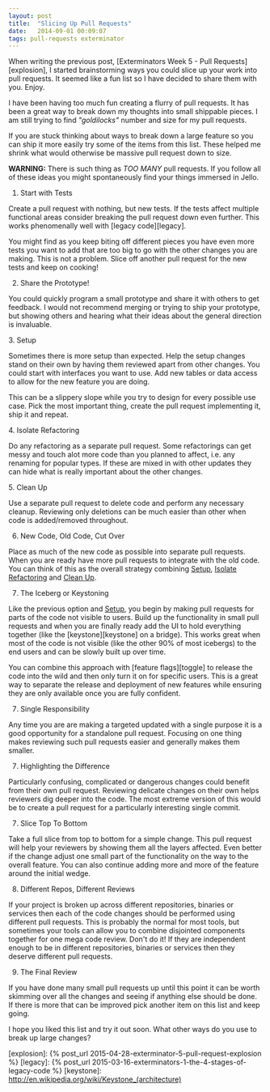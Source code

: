 ```yaml
---
layout: post
title:  "Slicing Up Pull Requests"
date:   2014-09-01 00:09:07
tags: pull-requests exterminator
---
```


When writing the previous post,
[Exterminators Week 5 - Pull Requests][explosion], I started brainstorming ways
you could slice up your work into pull requests. It seemed like a fun list so I
have decided to share them with you. Enjoy.

I have been having too much fun creating a flurry of pull requests. It has been
a great way to break down my thoughts into small shippable pieces. I am still
trying to find <em title="just right">"goldilocks"</em> number and size for
my pull requests.

If you are stuck thinking about ways to break down a large feature so you can
ship it more easily try some of the items from this list. These helped me
shrink what would otherwise be massive pull request down to size.

**WARNING:** There is such thing as *TOO MANY* pull requests. If you follow all
of these ideas you might spontaneously find your things immersed in Jello.


1. Start with Tests

Create a pull request with nothing, but new tests. If the tests affect multiple
functional areas consider breaking the pull request down even further. This
works phenomenally well with [legacy code][legacy].

You might find as you keep biting off different pieces you have even more tests
you want to add that are too big to go with the other changes you are making.
This is not a problem. Slice off another pull request for the new tests and
keep on cooking!

2. Share the Prototype!

You could quickly program a small prototype and share it with others to get
feedback. I would not recommend merging or trying to ship your prototype, but
showing others and hearing what their ideas about the general direction is
invaluable.

<span id="slice-setup" />
3. Setup

Sometimes there is more setup than expected. Help the setup changes stand on
their own by having them reviewed apart from other changes. You could start
with interfaces you want to use. Add new tables or data access to allow for the
new feature you are doing.

This can be a slippery slope while you try to design for every possible use
case. Pick the most important thing, create the pull request implementing it,
ship it and repeat.

<span id="slice-isolate" />
4. Isolate Refactoring

Do any refactoring as a separate pull request. Some refactorings can get messy
and touch alot more code than you planned to affect, i.e. any renaming for
popular types. If these are mixed in with other updates they can hide what is
really important about the other changes.

<span id="slice-tidy" />
5. Clean Up

Use a separate pull request to delete code and perform any necessary cleanup.
Reviewing only deletions can be much easier than other when code is
added/removed throughout.

6. New Code, Old Code, Cut Over

Place as much of the new code as possible into separate pull requests. When you
are ready have more pull requests to integrate with the old code. You can think
of this as the overall strategy combining [Setup](#slice-setup), [Isolate Refactoring](#slice-isolate)
and [Clean Up](#slice-tidy).

7. The Iceberg or Keystoning

Like the previous option and [Setup](#slice-setup), you begin by making pull
requests for parts of the code not visible to users. Build up the functionality
in small pull requests and when you are finally ready add the UI to hold
everything together (like the [keystone][keystone] on a bridge). This works
great when most of the code is not visible (like the other 90% of most
icebergs) to the end users and can be slowly built up over time.

You can combine this approach with [feature flags][toggle] to release the code
into the wild and then only turn it on for specific users. This is a great way
to separate the release and deployment of new features while ensuring they are
only available once you are fully confident.

7. Single Responsibility

Any time you are are making a targeted updated with a single purpose it is a
good opportunity for a standalone pull request. Focusing on one thing makes
reviewing such pull requests easier and generally makes them smaller.

7. Highlighting the Difference

Particularly confusing, complicated or dangerous changes could benefit from
their own pull request. Reviewing delicate changes on their own helps
reviewers dig deeper into the code. The most extreme version of this would be
to create a pull request for a particularly interesting single commit.

7. Slice Top To Bottom

Take a full slice from top to bottom for a simple change. This pull request
will help your reviewers by showing them all the layers affected. Even better
if the change adjust one small part of the functionality on the way to the
overall feature. You can also continue adding more and more of the feature
around the initial wedge.

8. Different Repos, Different Reviews

If your project is broken up across different repositories, binaries or
services then each of the code changes should be performed using different pull
requests. This is probably the normal for most tools, but sometimes your tools
can allow you to combine disjointed components together for one mega code
review. Don't do it! If they are independent enough to be in different
repositories, binaries or services then they deserve different pull requests.

9. The Final Review

If you have done many small pull requests up until this point it can be worth
skimming over all the changes and seeing if anything else should be done. If
there is more that can be improved pick another item on this list and keep
going.

I hope you liked this list and try it out soon. What other ways do you use to
break up large changes?

[explosion]: {% post_url 2015-04-28-exterminator-5-pull-request-explosion %}
[legacy]: {% post_url 2015-03-16-exterminators-1-the-4-stages-of-legacy-code %}
[keystone]: http://en.wikipedia.org/wiki/Keystone_(architecture)
